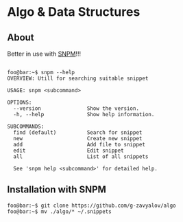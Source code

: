 # Algo & Data Structures

## About

Better in use with [SNPM](https://github.com/g-zavyalov/SNPM)!!!

```console

foo@bar:~$ snpm --help
OVERVIEW: Utill for searching suitable snippet

USAGE: snpm <subcommand>

OPTIONS:
  --version               Show the version.
  -h, --help              Show help information.

SUBCOMMANDS:
  find (default)          Search for snippet
  new                     Create new snippet
  add                     Add file to snippet
  edit                    Edit snippet
  all                     List of all snippets

  See 'snpm help <subcommand>' for detailed help.

```



## Installation with SNPM

```console
foo@bar:~$ git clone https://github.com/g-zavyalov/algo
foo@bar:~$ mv ./algo/* ~/.snippets
```
